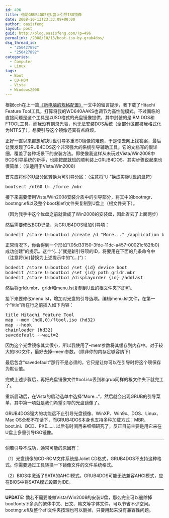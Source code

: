 ```yaml
---
id: 496
title: 借助GRUB4DOS在U盘上引导ISO镜像
date: 2008-10-13T23:33:09+00:00
author: oasisfeng
layout: post
guid: http://blog.oasisfeng.com/?p=496
permalink: /2008/10/13/boot-iso-by-grub4dos/
dsq_thread_id:
  - "250427892"
  - "250427892"
categories:
  - Computer
  - Linux
tags:
  - Boot
  - CD-ROM
  - Vista
  - Windows2008
---
```

根据cch在上一篇[《新电脑的规格配置》](http://blog.oasisfeng.com/2008/10/13/my-new-pc/)一文中的留言提示，我下载了Hitachi Feature Tool工具，打算将我的WD640AAKS也调节为高性能模式。不过面临的直接问题是这个工具是以ISO格式的光盘镜像提供，其中封装的是IBM DOS和FTOOL工具。而我没有刻录光驱，也无法安装DOS系统（全部分区都被我格式化为NTFS了），想要引导这个镜像还真有点麻烦。

正好一直以来都想解决U盘引导多重ISO镜像的难题，于是便去网上找答案，最后让我发现了GRUB4DOS这个非常强大的系统引导辅助工具。它的文档写的很详细，覆盖了各种场景下的安装方法。即使像我这样从未玩过Vista/Win2008中BCD引导系统的新手，也能按部就班的顺利装上GRUB4DOS。其实步骤说起来也很简单：（仅适用于Vista/Win2008）

<!--more-->首先应将你的U盘分区转换为可引导分区：（注意将“U:”换成实际U盘的盘符）

<pre>bootsect /nt60 U: /force /mbr</pre>

接下来需要借用Vista/Win2008安装介质中的引导部分，将其中的bootmgr、bootmgr.efi以及整个boot和efi文件夹复制到U盘上（根文件夹下）。

（因为我手中这个优盘之前就做成了Win2008的安装盘，因此省去了上面两步）

然后需要修改BCD记录，为GRUB4DOS增加引导项：

<pre>bcdedit /store U:bootbcd /create /d "More..." /application bootsector</pre>

正常情况下，你会得到一个形如“{05d33150-3fde-11dc-a457-00021cf82fb0}成功创建”的提示。这个“{&#8230;}”就是新引导项的ID，将要用在下面的几条命令中（注意将{id}替换为上述提示中的“{&#8230;}”)：

<pre>bcdedit /store U:bootbcd /set {id} device boot
bcdedit /store U:bootbcd /set {id} path grldr.mbr
bcdedit /store U:bootbcd /displayorder {id} /addlast</pre>

然后将grldr.mbr、grldr和menu.lst复制到U盘的根文件夹下即可。

接下来要修改menu.lst，增加对光盘的引导选项。编辑menu.lst文件，在第一个“title”所在行之前插入如下内容：

<pre>title Hitachi Feature Tool
map --mem (hd0,0)/ftool.iso (hd32)
map --hook
chainloader (hd32)
savedefault --wait=2</pre>

因为这个光盘镜像其实很小，所以我使用了&#8211;mem参数将其缓存到内存中。对于较大的ISO文件，最好去掉&#8211;mem参数。（除非你的内存足够容纳下）

最后包含“savedefault”那行不是必须的，它只是让你可以在引导时将这个项保存为默认值。

完成上述步骤后，再把光盘镜像文件ftool.iso丢到和grub同样的根文件夹下就完工了。

重新启动后，在Vista的启动选单中选择“More&#8230;”，然后就会出现GRUB的引导菜单，其中第一项就是我们希望引导的光盘镜像了。

GRUB4DOS强大的功能远不止引导光盘镜像、WinXP、Win9x、DOS、Linux、Mac OS全都不在话下，而GRUB4DOS本身也支持多种加载方式：MBR、boot.ini、BCD、PXE…… 以后有时间再来细细研究了，反正目前主要是用它来在U盘上多重引导ISO镜像。

* * *

倘若引导不成功，通常可能的原因有：

（1）光盘镜像的CD-ROM文件系统是Joliet CD格式，GRUB4DOS不支持这种格式。你需要通过工具转换一下镜像文件的文件系统格式。
  
（2）BIOS中激活了SATA的AHCI模式。GRUB4DOS可能无法兼容AHCI模式，应在BIOS中将SATA模式设置为IDE。

* * *

**UPDATE:** 倘若不需要兼做Vista/Win2008的安装U盘，那么完全可以删除掉bootfonts下多余的繁体中文、日文、韩文等字体文件，可以节省不少空间。bootmgr.efi及整个efi文件夹按理也可以删掉，只要用起来没有兼容性问题。